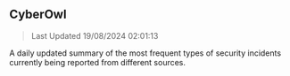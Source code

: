 ## CyberOwl 
> Last Updated 19/08/2024 02:01:13 


A daily updated summary of the most frequent types of security incidents currently being reported from different sources.

